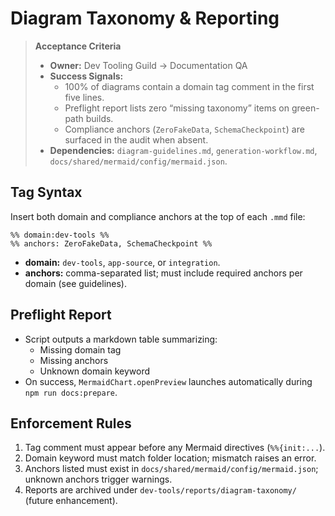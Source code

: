 # Diagram Taxonomy & Reporting

> **Acceptance Criteria**
>
> - **Owner:** Dev Tooling Guild → Documentation QA
> - **Success Signals:**
>   - 100% of diagrams contain a domain tag comment in the first five lines.
>   - Preflight report lists zero “missing taxonomy” items on green-path builds.
>   - Compliance anchors (`ZeroFakeData`, `SchemaCheckpoint`) are surfaced in the audit when absent.
> - **Dependencies:** `diagram-guidelines.md`, `generation-workflow.md`, `docs/shared/mermaid/config/mermaid.json`.

## Tag Syntax

Insert both domain and compliance anchors at the top of each `.mmd` file:

```mermaid
%% domain:dev-tools %%
%% anchors: ZeroFakeData, SchemaCheckpoint %%
```

- **domain:** `dev-tools`, `app-source`, or `integration`.
- **anchors:** comma-separated list; must include required anchors per domain (see guidelines).

## Preflight Report

- Script outputs a markdown table summarizing:
  - Missing domain tag
  - Missing anchors
  - Unknown domain keyword
- On success, `MermaidChart.openPreview` launches automatically during `npm run docs:prepare`.

## Enforcement Rules

1. Tag comment must appear before any Mermaid directives (`%%{init:...`).
2. Domain keyword must match folder location; mismatch raises an error.
3. Anchors listed must exist in `docs/shared/mermaid/config/mermaid.json`; unknown anchors trigger warnings.
4. Reports are archived under `dev-tools/reports/diagram-taxonomy/` (future enhancement).
